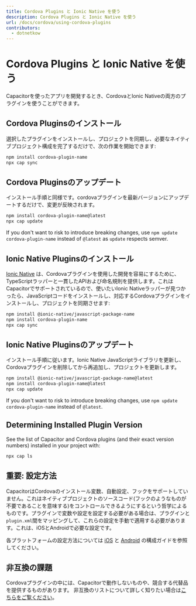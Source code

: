 ```yaml
---
title: Cordova Plugins と Ionic Native を使う
description: Cordova Plugins と Ionic Native を使う
url: /docs/cordova/using-cordova-plugins
contributors:
  - dotnetkow
---
```


# Cordova Plugins と Ionic Native を使う

<p class="intro">Capacitorを使ったアプリを開発するとき、CordovaとIonic Nativeの両方のプラグインを使うことができます。</p>

## Cordova Pluginsのインストール

選択したプラグインをインストールし、プロジェクトを同期し、必要なネイティブプロジェクト構成を完了するだけで、次の作業を開始できます:

```bash
npm install cordova-plugin-name
npx cap sync
```

## Cordova Pluginsのアップデート

インストール手順と同様です。cordovaプラグインを最新バージョンにアップデートするだけで、変更が反映されます。

```bash
npm install cordova-plugin-name@latest
npx cap update
```

If you don't want to risk to introduce breaking changes, use `npm update cordova-plugin-name` instead of `@latest` as `update` respects semver.

## Ionic Native Pluginsのインストール
[Ionic Native](https://ionicframework.com/docs/native) は、Cordovaプラグインを使用した開発を容易にするために、TypeScriptラッパーと一貫したAPIおよび命名規則を提供します。これはCapacitorでサポートされているので、使いたいIonic Nativeラッパーが見つかったら、JavaScriptコードをインストールし、対応するCordovaプラグインをインストールし、プロジェクトを同期させます:

```bash
npm install @ionic-native/javascript-package-name
npm install cordova-plugin-name
npx cap sync
```

## Ionic Native Pluginsのアップデート

インストール手順に従います。Ionic Native JavaScriptライブラリを更新し、Cordovaプラグインを削除してから再追加し、プロジェクトを更新します。

```bash
npm install @ionic-native/javascript-package-name@latest
npm install cordova-plugin-name@latest
npx cap update
```

If you don't want to risk to introduce breaking changes, use `npm update cordova-plugin-name` instead of `@latest`.

## Determining Installed Plugin Version

See the list of Capacitor and Cordova plugins (and their exact version numbers) installed in your project with:

```bash
npx cap ls
```

## 重要: 設定方法 

CapacitorはCordovaのインストール変数、自動設定、フックをサポートしていません。これはネイティブプロジェクトのソースコード(フックのようなものが不要であることを意味する)をコントロールできるようにするという哲学によるものです。プラグインで変数や設定を設定する必要がある場合は、プラグインと`plugin.xml`間をマッピングして、これらの設定を手動で適用する必要があります。これは、iOSとAndroidで必要な設定です。

各プラットフォームの設定方法については [iOS](/docs/ios/configuration) と [Android](/docs/android/configuration) の構成ガイドを参照してください。

## 非互換の課題

Cordovaプラグインの中には、Capacitorで動作しないものや、競合する代替品を提供するものがあります。 非互換のリストについて詳しく知りたい場合は[こちらをご覧ください](/docs/cordova/known-incompatible-plugins)。
